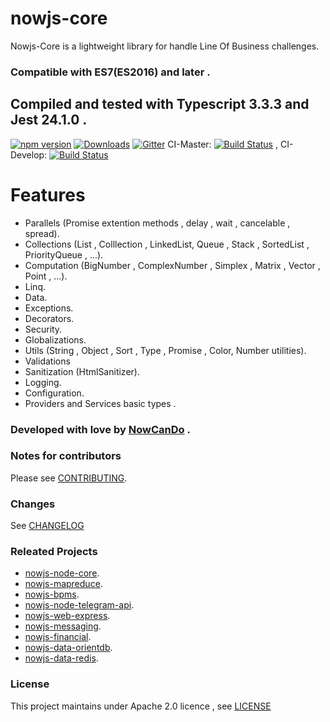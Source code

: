 # **nowjs-core**

Nowjs-Core is a lightweight library for handle Line Of Business challenges.

### Compatible with ES7(ES2016) and later .

## Compiled and tested with Typescript 3.3.3 and Jest 24.1.0 .
 
 [![npm version](https://badge.fury.io/js/nowjs-core.svg)](https://www.npmjs.com/package/nowjs-core)
 [![Downloads](https://img.shields.io/npm/dm/nowjs-core.svg)](https://www.npmjs.com/package/nowjs-core)
 [![Gitter](https://badges.gitter.im/nowcando/nowjs-core.svg)](https://gitter.im/nowcando/nowjs-core?utm_source=badge&utm_medium=badge&utm_campaign=pr-badge)
  CI-Master: [![Build Status](https://travis-ci.org/nowcando/nowjs-core.svg?branch=master)](https://travis-ci.org/nowcando/nowjs-core) , CI-Develop: [![Build Status](https://travis-ci.org/nowcando/nowjs-core.svg?branch=develop)](https://travis-ci.org/nowcando/nowjs-core)

 # Features

 - Parallels (Promise extention methods , delay , wait , cancelable , spread).
 - Collections (List , Colllection , LinkedList, Queue , Stack , SortedList , PriorityQueue , ...).
 - Computation (BigNumber , ComplexNumber , Simplex , Matrix , Vector , Point , ...).
 - Linq.
 - Data.
 - Exceptions.
 - Decorators.
 - Security.
 - Globalizations.
 - Utils (String , Object , Sort , Type , Promise , Color, Number utilities).
 - Validations
 - Sanitization (HtmlSanitizer).
 - Logging.
 - Configuration.
 - Providers and Services basic types .

### Developed with love by [NowCanDo](http://www.nowcando.com)  .

### Notes for contributors

Please see [CONTRIBUTING](./CONTRIBUTING.md).

### Changes

See [CHANGELOG](./CHANGELOG.md)

### Releated Projects

- [nowjs-node-core](https://github.com/nowcando/nowjs-node-core).
- [nowjs-mapreduce](https://github.com/nowcando/nowjs-mapreduce).
- [nowjs-bpms](https://github.com/nowcando/nowjs-bpms).
- [nowjs-node-telegram-api](https://github.com/nowcando/nowjs-node-telegram-api).
- [nowjs-web-express](https://github.com/nowcando/nowjs-web-express).
- [nowjs-messaging](https://github.com/nowcando/nowjs-messaging).
- [nowjs-financial](https://github.com/nowcando/nowjs-financial).
- [nowjs-data-orientdb](https://github.com/nowcando/nowjs-data-orientdb).
- [nowjs-data-redis](https://github.com/nowcando/nowjs-data-redis).

### License   
This project maintains under Apache 2.0 licence , see [LICENSE](./LICENSE.md) 